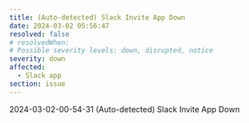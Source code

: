 ```yaml
---
title: (Auto-detected) Slack Invite App Down
date: 2024-03-02 05:56:47
resolved: false
# resolvedWhen: 
# Possible severity levels: down, disrupted, notice
severity: down
affected:
  - Slack app
section: issue
---
```


2024-03-02-00-54-31 (Auto-detected) Slack Invite App Down

